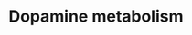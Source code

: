 ---
annotations:
- id: CL:0000700
  parent: native cell
  type: Cell Type Ontology
  value: dopaminergic neuron
- id: PW:0000409
  parent: classic metabolic pathway
  type: Pathway Ontology
  value: dopamine metabolic pathway
- id: PW:0000002
  parent: classic metabolic pathway
  type: Pathway Ontology
  value: classic metabolic pathway
- id: PW:0002511
  parent: classic metabolic pathway
  type: Pathway Ontology
  value: dopamine degradation pathway
- id: PW:0000394
  parent: signaling pathway
  type: Pathway Ontology
  value: dopamine signaling pathway
- id: PW:0000802
  parent: classic metabolic pathway
  type: Pathway Ontology
  value: dopamine biosynthetic pathway
authors:
- Mostaszewski
- MaintBot
- Egonw
- DeSl
- Marvin M2
- Mkutmon
- AMTan
- Khanspers
citedin:
- link: PMC9015122
description: 'Dopamine is an organic chemical of the catecholamine and phenethylamine
  families that plays several important roles in the brain and body. It is an amine
  synthesized by removing a carboxyl group from a molecule of its precursor chemical
  L-DOPA, which is synthesized in the brain and kidneys. Dopamine is also synthesized
  in plants and most animals.  The dopamine system plays a central role in several
  significant medical conditions, including Parkinson''s disease. Parkinson''s disease
  is an age-related disorder characterized by movement disorders such as stiffness
  of the body, slowing of movement, and trembling of limbs when they are not in use.
  The main symptoms are caused by the loss of dopamine-secreting cells in the substantia
  nigra. These dopamine cells are especially vulnerable to damage, and a variety of
  insults, including encephalitis (as depicted in the book and movie "Awakenings"),
  repeated sports-related concussions, and some forms of chemical poisoning such as
  MPTP, can lead to substantial cell loss, producing a parkinsonian syndrome that
  is similar in its main features to Parkinson''s disease. The most widely used treatment
  for parkinsonism is administration of L-DOPA, the metabolic precursor for dopamine.
  L-DOPA is converted to dopamine in the brain and various parts of the body by the
  enzyme DOPA decarboxylase. L-DOPA is used rather than dopamine itself because, unlike
  dopamine, it is capable of crossing the blood-brain barrier. Description source:
  [https://en.wikipedia.org/wiki/Dopamine Wikipedia]  Proteins on this pathway have
  targeted assays available via the [https://assays.cancer.gov/available_assays?wp_id=WP2436
  CPTAC Assay Portal]'
last-edited: 2019-09-17
ndex: d83a45c4-8b64-11eb-9e72-0ac135e8bacf
organisms:
- Homo sapiens
redirect_from:
- /index.php/Pathway:WP2436
- /instance/WP2436
revision: null
schema-jsonld:
- '@context': https://schema.org/
  '@id': https://wikipathways.github.io/pathways/WP2436.html
  '@type': Dataset
  creator:
    '@type': Organization
    name: WikiPathways
  description: 'Dopamine is an organic chemical of the catecholamine and phenethylamine
    families that plays several important roles in the brain and body. It is an amine
    synthesized by removing a carboxyl group from a molecule of its precursor chemical
    L-DOPA, which is synthesized in the brain and kidneys. Dopamine is also synthesized
    in plants and most animals.  The dopamine system plays a central role in several
    significant medical conditions, including Parkinson''s disease. Parkinson''s disease
    is an age-related disorder characterized by movement disorders such as stiffness
    of the body, slowing of movement, and trembling of limbs when they are not in
    use. The main symptoms are caused by the loss of dopamine-secreting cells in the
    substantia nigra. These dopamine cells are especially vulnerable to damage, and
    a variety of insults, including encephalitis (as depicted in the book and movie
    "Awakenings"), repeated sports-related concussions, and some forms of chemical
    poisoning such as MPTP, can lead to substantial cell loss, producing a parkinsonian
    syndrome that is similar in its main features to Parkinson''s disease. The most
    widely used treatment for parkinsonism is administration of L-DOPA, the metabolic
    precursor for dopamine. L-DOPA is converted to dopamine in the brain and various
    parts of the body by the enzyme DOPA decarboxylase. L-DOPA is used rather than
    dopamine itself because, unlike dopamine, it is capable of crossing the blood-brain
    barrier. Description source: [https://en.wikipedia.org/wiki/Dopamine Wikipedia]  Proteins
    on this pathway have targeted assays available via the [https://assays.cancer.gov/available_assays?wp_id=WP2436
    CPTAC Assay Portal]'
  keywords:
  - ''
  - 1-chloro-2,4-dinitrobenzene
  - 3-Methoxytyramine
  - 4a-Hydroxytetrahydrobiopterin
  - 5,6-Dihydroxyindole
  - 5-glutathionyl dopamine
  - Ammonia
  - CO2
  - COMT
  - DDC
  - DHICA
  - DOPAC
  - DOPAL
  - DOPET
  - Dopamine
  - Dopamine quinone
  - Dopamine semiquinone
  - Dopaminochrome
  - FAD
  - Glutathione
  - H2O
  - H2O2
  - Homovanillic acid
  - Homovanillin
  - ICQA
  - L-Dopa
  - L-Dopa quinone
  - L-Dopachrome
  - L-Tyrosine
  - Leucodopachrome
  - Leukoaminochrome
  - MAOA
  - MAOB
  - N-Methylserotonin
  - NQO1
  - Neuromelanin
  - O2
  - PPP2CA
  - PPP2CB
  - PRKACA
  - PRKACB
  - PRKACG
  - ROS
  - S-Adenosylhomocysteine
  - S-Adenosylmethionine
  - SOD1
  - TH
  - TYR
  - Tetrahydrobiopterin
  - iron(2+)
  license: CC0
  name: Dopamine metabolism
seo: CreativeWork
title: Dopamine metabolism
wpid: WP2436
---